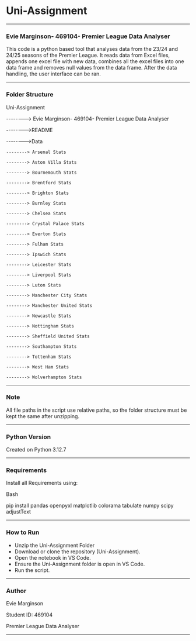 # Uni-Assignment

---



### Evie Marginson- 469104- Premier League Data Analyser

This code is a python based tool that analyses data from the 23/24 and 24/25 seasons of the Premier League. It reads data from Excel files, appends one excel file with new data, combines all the excel files into one data frame and removes null values from the data frame. After the data handling, the user interface can be ran. 

---

### Folder Structure

Uni-Assignment

--------> Evie Marginson- 469104- Premier League Data Analyser

-------->README

-------->Data

    --------> Arsenal Stats

    --------> Aston Villa Stats

    --------> Bournemouth Stats

    --------> Brentford Stats

    --------> Brighton Stats

    --------> Burnley Stats

    --------> Chelsea Stats

    --------> Crystal Palace Stats

    --------> Everton Stats

    --------> Fulham Stats

    --------> Ipswich Stats

    --------> Leicester Stats

    --------> Liverpool Stats

    --------> Luton Stats

    --------> Manchester City Stats

    --------> Manchester United Stats

    --------> Newcastle Stats

    --------> Nottingham Stats

    --------> Sheffield United Stats

    --------> Southampton Stats

    --------> Tottenham Stats

    --------> West Ham Stats

    --------> Wolverhampton Stats

---

### Note

All file paths in the script use relative paths, so the folder structure must be kept the same after unzipping.

---

### Python Version

Created on Python 3.12.7

---

### Requirements

Install all Requirements using:

Bash

pip install pandas openpyxl matplotlib colorama tabulate numpy scipy adjustText

---

### How to Run

* Unzip the Uni-Assignment Folder
* Download or clone the repository (Uni-Assignment).
* Open the notebook in VS Code.
* Ensure the Uni-Assignment folder is open in VS Code.
* Run the script.

---

### Author

Evie Marginson

Student ID: 469104

Premier League Data Analyser

---
